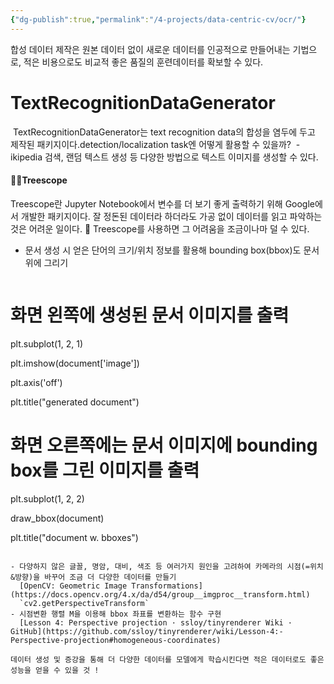 ```yaml
---
{"dg-publish":true,"permalink":"/4-projects/data-centric-cv/ocr/"}
---
```


합성 데이터 제작은 원본 데이터 없이 새로운 데이터를 인공적으로 만들어내는 기법으로, 적은 비용으로도 비교적 좋은 품질의 훈련데이터를 확보할 수 있다.
# TextRecognitionDataGenerator
 TextRecognitionDataGenerator는 text recognition data의 합성을 염두에 두고 제작된 패키지이다.detection/localization task엔 어떻게 활용할 수 있을까?
 - ikipedia 검색, 랜덤 텍스트 생성 등 다양한 방법으로 텍스트 이미지를 생성할 수 있다.

#### 🌳🔬Treescope
Treescope란 Jupyter Notebook에서 변수를 더 보기 좋게 출력하기 위해 Google에서 개발한 패키지이다.
잘 정돈된 데이터라 하더라도 가공 없이 데이터를 읽고 파악하는 것은 어려운 일이다. 🚀 Treescope를 사용하면 그 어려움을 조금이나마 덜 수 있다.

- 문서 생성 시 얻은 단어의 크기/위치 정보를 활용해 bounding box(bbox)도 문서 위에 그리기
  ```python
# 화면 왼쪽에 생성된 문서 이미지를 출력

plt.subplot(1, 2, 1)

plt.imshow(document['image'])

plt.axis('off')

plt.title("generated document")

# 화면 오른쪽에는 문서 이미지에 bounding box를 그린 이미지를 출력

plt.subplot(1, 2, 2)

draw_bbox(document)

plt.title("document w. bboxes")
```

- 다양하지 않은 글꼴, 명암, 대비, 색조 등 여러가지 원인을 고려하여 카메라의 시점(=위치&방향)을 바꾸어 조금 더 다양한 데이터를 만들기
  [OpenCV: Geometric Image Transformations](https://docs.opencv.org/4.x/da/d54/group__imgproc__transform.html)
  `cv2.getPerspectiveTransform`
- 시점변환 행렬 M을 이용해 bbox 좌표를 변환하는 함수 구현
  [Lesson 4: Perspective projection · ssloy/tinyrenderer Wiki · GitHub](https://github.com/ssloy/tinyrenderer/wiki/Lesson-4:-Perspective-projection#homogeneous-coordinates)

데이터 생성 및 증강을 통해 더 다양한 데이터를 모델에게 학습시킨다면 적은 데이터로도 좋은 성능을 얻을 수 있을 것 !